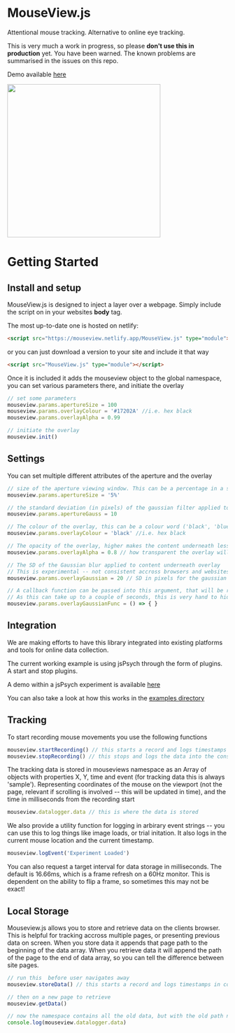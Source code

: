 # MouseView.js
Attentional mouse tracking. Alternative to online eye tracking.

This is very much a work in progress, so please **don't use this in production** yet. You have been warned. The known problems are summarised in the issues on this repo.

Demo available [here](https://mouseview.netlify.app)

<img src="/resources/mouseview_demo.gif" width="350"/>


# Getting Started

## Install and setup
MouseView.js is designed to inject a layer over a webpage. Simply include the script on in your websites **body** tag.
 
The most up-to-date one is hosted on netlify:
```HTML
<script src="https://mouseview.netlify.app/MouseView.js" type="module"></script>
```
or you can just download a version to your site and include it that way
```HTML
<script src="MouseView.js" type="module"></script>
```

Once it is included it adds the mouseview object to the global namespace, you can set various parameters there, and initiate the overlay
```JavaScript
// set some parameters
mouseview.params.apertureSize = 100
mouseview.params.overlayColour = '#17202A' //i.e. hex black
mouseview.params.overlayAlpha = 0.99

// initiate the overlay 
mouseview.init()

```

## Settings

You can set multiple different attributes of the aperture and the overlay
```JavaScript
// size of the aperture viewing window. This can be a percentage in a string or an integer in pixels
mouseview.params.apertureSize = '5%'

// the standard deviation (in pixels) of the gaussian filter applied to the edge of the aperture
mouseview.params.apertureGauss = 10 

// The colour of the overlay, this can be a colour word ('black', 'blue') or a hex string
mouseview.params.overlayColour = 'black' //i.e. hex black

// The opacity of the overlay, higher makes the content underneath less visible 
mouseview.params.overlayAlpha = 0.8 // how transparent the overlay will be

// The SD of the Gaussian blur applied to content underneath overlay 
// This is experimental -- not consistent accross browsers and websites, and adds considerable time to the delay
mouseview.params.overlayGaussian = 20 // SD in pixels for the gaussian blur filter (experimental -- not consistent on browsers)

// A callback function can be passed into this argument, that will be run on the completion of the guassian blurring
// As this can take up to a couple of seconds, this is very hand to hide elements or to start events after the blurr is in place!
mouseview.params.overlayGaussianFunc = () => { }
```

## Integration 

We are making efforts to have this library integrated into existing platforms and tools for online data collection. 

The current working example is using jsPsych through the form of plugins. A start and stop plugins. 

A demo within a jsPsych experiment is available [here](https://mouseview.netlify.app/examples/jspsych/experiment.html)

You can also take a look at how this works in the [examples directory](/examples/jspsych/)

## Tracking 
To start recording mouse movements you use the following functions
```JavaScript
mouseview.startRecording() // this starts a record and logs timestamps in console
mouseview.stopRecording() // this stops and logs the data into the console 
```
The tracking data is stored in mouseviews namespace as an Array of objects with properties X, Y, time and event (for tracking data this is always 'sample'). Representing coordinates of the mouse on the viewport (not the page, relevant if scrolling is involved -- this will be updated in time), and the time in milliseconds from the recording start
```JavaScript
mouseview.datalogger.data // this is where the data is stored
```
We also provide a utility function for logging in arbirary event strings -- you can use this to log things like image loads, or trial initation. It also logs in the current mouse location and the current timestamp.

```JavaScript
mouseview.logEvent('Experiment Loaded')
```


You can also request a target interval for data storage in milliseconds. The default is 16.66ms, which is a frame refresh on a 60Hz monitor. This is dependent on the ability to flip a frame, so sometimes this may not be exact!

## Local Storage
Mouseview.js allows you to store and retrieve data on the clients browser. This is helpful for tracking accross multiple pages, or presenting previous data on screen. When you store data it appends that page path to the beginning of the data array. When you retrieve data it will append the path of the page to the end of data array, so you can tell the difference between site pages. 

```JavaScript
// run this  before user navigates away
mouseview.storeData() // this starts a record and logs timestamps in console

// then on a new page to retrieve
mouseview.getData()

// now the namespace contains all the old data, but with the old path name at the start, and the new one at the end 
console.log(mouseview.datalogger.data)

```




